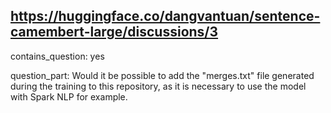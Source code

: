 ## https://huggingface.co/dangvantuan/sentence-camembert-large/discussions/3

contains_question: yes

question_part: Would it be possible to add the "merges.txt" file generated during the training to this repository, as it is necessary to use the model with Spark NLP for example.